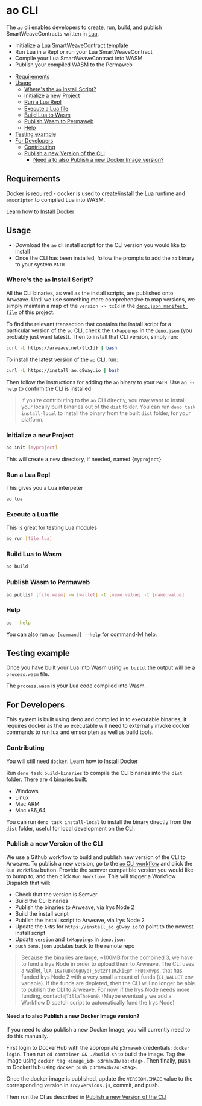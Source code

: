 # ao CLI

The `ao` cli enables developers to create, run, build, and publish
SmartWeaveContracts written in [Lua](https://www.lua.org/).

- Initialize a Lua SmartWeaveContract template
- Run Lua in a Repl or run your Lua SmartWeaveContract
- Compile your Lua SmartWeaveContract into WASM
- Publish your compiled WASM to the Permaweb

<!-- toc -->

- [Requirements](#requirements)
- [Usage](#usage)
  - [Where's the `ao` Install Script?](#wheres-the-ao-install-script)
  - [Initialize a new Project](#initialize-a-new-project)
  - [Run a Lua Repl](#run-a-lua-repl)
  - [Execute a Lua file](#execute-a-lua-file)
  - [Build Lua to Wasm](#build-lua-to-wasm)
  - [Publish Wasm to Permaweb](#publish-wasm-to-permaweb)
  - [Help](#help)
- [Testing example](#testing-example)
- [For Developers](#for-developers)
  - [Contributing](#contributing)
  - [Publish a new Version of the CLI](#publish-a-new-version-of-the-cli)
    - [Need a to also Publish a new Docker Image version?](#need-a-to-also-publish-a-new-docker-image-version)

<!-- tocstop -->

## Requirements

Docker is required - docker is used to create/install the Lua runtime and
`emscripten` to compiled Lua into WASM.

Learn how to [Install Docker](https://www.docker.com/get-started/)

## Usage

- Download the `ao` cli install script for the CLI version you would like to
  install
- Once the CLI has been installed, follow the prompts to add the `ao` binary to
  your system `PATH`

### Where's the `ao` Install Script?

All the CLI binaries, as well as the install scripts, are published onto
Arweave. Until we use something more comprehensive to map versions, we simply
maintain a map of the `version -> txId` in the
[`deno.json manifest file`](./deno.json) of this project.

To find the relevant transaction that contains the install script for a
particular version of the `ao` CLI, check the `txMappings` in the
[`deno.json`](./deno.json) (you probably just want latest). Then to install that
CLI version, simply run:

```sh
curl -L https://arweave.net/{txId} | bash
```

To install the latest version of the `ao` CLI, run:

```sh
curl -L https://install_ao.g8way.io | bash
```

Then follow the instructions for adding the `ao` binary to your `PATH`. Use
`ao --help` to confirm the CLI is installed

> If you're contributing to the `ao` CLI directly, you may want to install your
> locally built binaries out of the `dist` folder. You can run
> `deno task install-local` to install the binary from the built `dist` folder,
> for your platform.

### Initialize a new Project

```sh
ao init [myproject]
```

This will create a new directory, if needed, named `{myproject}`

### Run a Lua Repl

This gives you a Lua interpeter

```sh
ao lua
```

### Execute a Lua file

This is great for testing Lua modules

```sh
ao run [file.lua]
```

### Build Lua to Wasm

```sh
ao build
```

### Publish Wasm to Permaweb

```sh
ao publish [file.wasm] -w [wallet] -t [name:value] -t [name:value]
```

### Help

```sh
ao --help
```

You can also run `ao [command] --help` for command-lvl help.

## Testing example

Once you have built your Lua into Wasm using `ao build`, the output will be a `process.wasm` file.

The `process.wasm` is your Lua code compiled into Wasm.

## For Developers

This system is built using deno and compiled in to executable binaries, it
requires docker as the `ao` executable will need to externally invoke docker
commands to run lua and emscripten as well as build tools.

### Contributing

You will still need `docker`. Learn how to
[Install Docker](https://www.docker.com/get-started/)

Run `deno task build-binaries` to compile the CLI binaries into the `dist`
folder. There are 4 binaries built:

- Windows
- Linux
- Mac ARM
- Mac x86_64

You can run `deno task install-local` to install the binary directly from the
`dist` folder, useful for local development on the CLI.

### Publish a new Version of the CLI

We use a Github workflow to build and publish new version of the CLI to Arweave.
To publish a new version, go to the
[`ao` CLI workflow](https://github.com/permaweb/ao/actions/workflows/dev-cli.yml)
and click the `Run Workflow` button. Provide the semver compatible version you
would like to bump to, and then click `Run Workflow`. This will trigger a
Workflow Dispatch that will:

- Check that the version is Semver
- Build the CLI binaries
- Publish the binaries to Arweave, via Irys Node 2
- Build the install script
- Publish the install script to Arweave, via Irys Node 2
- Update the `ArNS` for `https://install_ao.g8way.io` to point to the newest
  install script
- Update `version` and `txMappings` in `deno.json`
- `push` `deno.json` updates back to the remote repo

> Because the binaries are large, ~100MB for the combined 3, we have to fund a
> Irys Node in order to upload them to Arweave. The CLI uses a wallet,
> `lCA-1KVTuBxbUgUyeT_50tzrt1RZkiEpY-FFDcxmvps`, that has funded Irys Node 2
> with a very small amount of funds (`CI_WALLET` env variable). If the funds are
> depleted, then the CLI will no longer be able to publish the CLI to Arweave.
> For now, if the Irys Node needs more funding, contact `@TillaTheHun0`. (Maybe
> eventually we add a Workflow Dispatch script to automatically fund the Irys
> Node)

#### Need a to also Publish a new Docker Image version?

If you need to also publish a new Docker Image, you will currently need to do
this manually.

First login to DockerHub with the appropriate `p3rmaweb` credentials:
`docker login`. Then run `cd container && ./build.sh` to build the image. Tag
the image using `docker tag <image_id> p3rmaw3b/ao:<tag>`. Then finally, push to
DockerHub using `docker push p3rmaw3b/ao:<tag>`.

Once the docker image is published, update the `VERSION.IMAGE` value to the
corresponding version in `src/versions.js`, commit, and push.

Then run the CI as described in [Publish a new Version of the CLI](#publish-a-new-version-of-the-cli)
